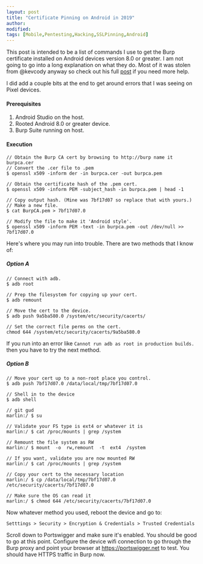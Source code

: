 ```yaml
---
layout: post
title: "Certificate Pinning on Android in 2019"
author:
modified:
tags: [Mobile,Pentesting,Hacking,SSLPinning,Android]
---
```


This post is intended to be a list of commands I use to get the Burp certificate installed on Android devices version 8.0 or greater. I am not going to go into a long explanation on what they do.  Most of it was stolen from @kevcody anyway so check out his full [post](https://nvisium.com/blog/2017/07/12/advantages-and-disadvantages-of-android-n-network-security-configuration.html) if you need more help.

I did add a couple bits at the end to get around errors that I was seeing on Pixel devices.

#### Prerequisites

1. Android Studio on the host.
2. Rooted Android 8.0 or greater device.
4. Burp Suite running on host.

#### Execution

``` shell
// Obtain the Burp CA cert by browsing to http://burp name it burpca.cer
// Convert the .cer file to .pem
$ openssl x509 -inform der -in burpca.cer -out burpca.pem

// Obtain the certificate hash of the .pem cert.
$ openssl x509 -inform PEM -subject_hash -in burpca.pem | head -1

// Copy output hash. (Mine was 7bf17d07 so replace that with yours.)
// Make a new file.
$ cat BurpCA.pem > 7bf17d07.0

// Modify the file to make it 'Android style'.
$ openssl x509 -inform PEM -text -in burpca.pem -out /dev/null >> 7bf17d07.0
```

Here's where you may run into trouble.  There are two methods that I know of:

##### Option A

```shell
// Connect with adb.
$ adb root

// Prep the filesystem for copying up your cert.
$ adb remount

// Move the cert to the device.
$ adb push 9a5ba580.0 /system/etc/security/cacerts/

// Set the correct file perms on the cert.
chmod 644 /system/etc/security/cacerts/9a5ba580.0
```

If you run into an error like `Cannot run adb as root in production builds.` then you have to try the next method.

##### Option B

```shell
// Move your cert up to a non-root place you control.
$ adb push 7bf17d07.0 /data/local/tmp/7bf17d07.0

// Shell in to the device
$ adb shell

// git gud
marlin:/ $ su

// Validate your FS type is ext4 or whatever it is
marlin:/ $ cat /proc/mounts | grep /system

// Remount the file system as RW
marlin:/ $ mount  -o  rw,remount  -t  ext4  /system

// If you want, validate you are now mounted RW
marlin:/ $ cat /proc/mounts | grep /system

// Copy your cert to the necessary location
marlin:/ $ cp /data/local/tmp/7bf17d07.0 /etc/security/cacerts/7bf17d07.0

// Make sure the OS can read it
marlin:/ $ chmod 644 /etc/security/cacerts/7bf17d07.0
```

Now whatever method you used, reboot the device and go to:

`Setttings > Security > Encryption & Credentials > Trusted Credentials`

Scroll down to Portswigger and make sure it's enabled. You should be good to go at this point. Configure the device wifi connection to go through the Burp proxy and point your browser at https://portswigger.net to test. You should have HTTPS traffic in Burp now.